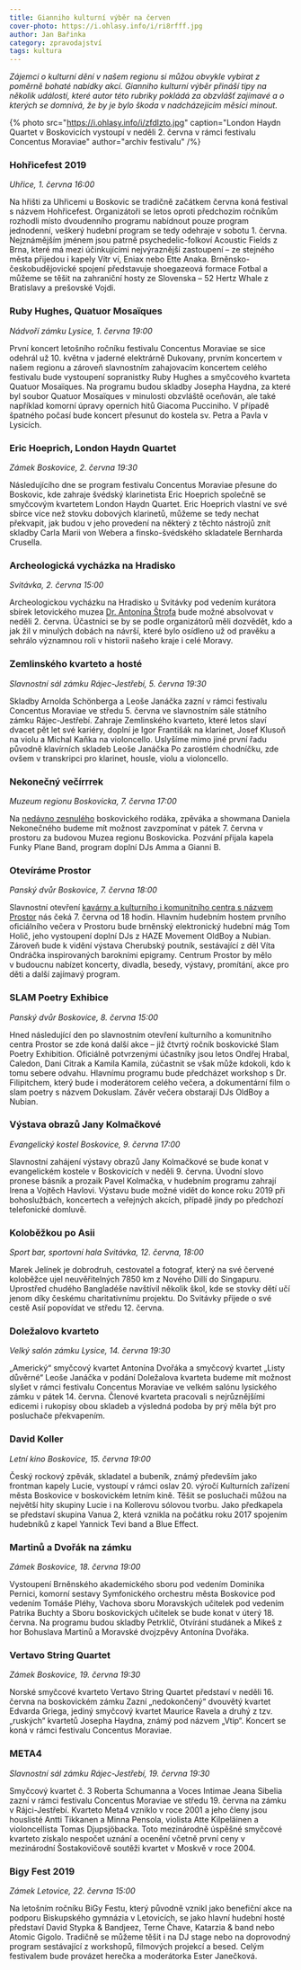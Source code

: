 ```yaml
---
title: Gianniho kulturní výběr na červen
cover-photo: https://i.ohlasy.info/i/ri8rfff.jpg
author: Jan Bařinka
category: zpravodajství
tags: kultura
---
```


*Zájemci o kulturní dění v našem regionu si můžou obvykle vybírat z poměrně bohaté nabídky akcí. Gianniho kulturní výběr přináší tipy na několik událostí, které autor této rubriky pokládá za obzvlášť zajímavé a o kterých se domnívá, že by je bylo škoda v nadcházejícím měsíci minout.*

{% photo src="https://i.ohlasy.info/i/zfdlzto.jpg" caption="London Haydn Quartet v Boskovicích vystoupí v neděli 2. června v rámci festivalu Concentus Moraviae" author="archiv festivalu" /%}

### Hohřicefest 2019

*Uhřice, 1. června 16:00*

Na hřišti za Uhřicemi u Boskovic se tradičně začátkem června koná festival s názvem Hohřicefest. Organizátoři se letos oproti předchozím ročníkům rozhodli místo dvoudenního programu nabídnout pouze program jednodenní, veškerý hudební program se tedy odehraje v sobotu 1. června. Nejznámějším jménem jsou patrně psychedelic-folkoví Acoustic Fields z Brna, které má mezi účinkujícími nejvýraznější zastoupení – ze stejného města přijedou i kapely Vítr ví, Eniax nebo Ette Anaka. Brněnsko-českobudějovické spojení představuje shoegazeová formace Fotbal a můžeme se těšit na zahraniční hosty ze Slovenska – 52 Hertz Whale z Bratislavy a prešovské Vojdi.

### Ruby Hughes, Quatuor Mosaïques

*Nádvoří zámku Lysice, 1. června 19:00*

První koncert letošního ročníku festivalu Concentus Moraviae se sice odehrál už 10. května v jaderné elektrárně Dukovany, prvním koncertem v našem regionu a zároveň slavnostním zahajovacím koncertem celého festivalu bude vystoupení sopranistky Ruby Hughes a smyčcového kvarteta Quatuor Mosaïques. Na programu budou skladby Josepha Haydna, za které byl soubor Quatuor Mosaïques v minulosti obzvláště oceňován, ale také například komorní úpravy operních hitů Giacoma Pucciniho. V případě špatného počasí bude koncert přesunut do kostela sv. Petra a Pavla v Lysicích.

### Eric Hoeprich, London Haydn Quartet

*Zámek Boskovice, 2. června 19:30*

Následujícího dne se program festivalu Concentus Moraviae přesune do Boskovic, kde zahraje švédský klarinetista Eric Hoeprich společně se smyčcovým kvartetem London Haydn Quartet. Eric Hoeprich vlastní ve své sbírce více než stovku dobových klarinetů, můžeme se tedy nechat překvapit, jak budou v jeho provedení na některý z těchto nástrojů znít skladby Carla Marii von Webera a finsko-švédského skladatele Bernharda Crusella.

### Archeologická vycházka na Hradisko

*Svitávka, 2. června 15:00*

Archeologickou vycházku na Hradisko u Svitávky pod vedením kurátora sbírek letovického muzea [Dr. Antonína Štrofa](http://ohlasy.info/clanky/2019/03/rozhovor-strof.html) bude možné absolvovat v neděli 2. června. Účastníci se by se podle organizátorů měli dozvědět, kdo a jak žil v minulých dobách na návrší, které bylo osídleno už od pravěku a sehrálo významnou roli v historii našeho kraje i celé Moravy.

### Zemlinského kvarteto a hosté

*Slavnostní sál zámku Rájec-Jestřebí, 5. června 19:30*

Skladby Arnolda Schönberga a Leoše Janáčka zazní v rámci festivalu Concentus Moraviae ve středu 5. června ve slavnostním sále státního zámku Rájec-Jestřebí. Zahraje Zemlinského kvarteto, které letos slaví dvacet pět let své kariéry, doplní je Igor Františák na klarinet, Josef Klusoň na violu a Michal Kaňka na violoncello. Uslyšíme mimo jiné první řadu původně klavírních skladeb Leoše Janáčka Po zarostlém chodníčku, zde ovšem v transkripci pro klarinet, housle, violu a violoncello.

### Nekonečný večírrrek

*Muzeum regionu Boskovicka, 7. června 17:00*

Na [nedávno zesnulého](https://ohlasy.info/clanky/2019/03/dan-konecny.html) boskovického rodáka, zpěváka a showmana Daniela Nekonečného budeme mít možnost zavzpomínat v pátek 7. června v prostoru za budovou Muzea regionu Boskovicka. Pozvání přijala kapela Funky Plane Band, program doplní DJs Amma a Gianni B.

### Otevíráme Prostor

*Panský dvůr Boskovice, 7. června 18:00*

Slavnostní otevření [kavárny a kulturního i komunitního centra s názvem Prostor](https://prostor.wtf) nás čeká 7. června od 18 hodin. Hlavním hudebním hostem prvního oficiálního večera v Prostoru bude brněnský elektronický hudební mág Tom Holič, jeho vystoupení doplní DJs z HAZE Movement OldBoy a Nubian. Zároveň bude k vidění výstava Cherubský poutník, sestávající z děl Víta Ondráčka inspirovaných barokními epigramy. Centrum Prostor by mělo v budoucnu nabízet koncerty, divadla, besedy, výstavy, promítání, akce pro děti a další zajímavý program.

### SLAM Poetry Exhibice

*Panský dvůr Boskovice, 8. června 15:00*

Hned následující den po slavnostním otevření kulturního a komunitního centra Prostor se zde koná další akce – již čtvrtý ročník boskovické Slam Poetry Exhibition. Oficiálně potvrzenými účastníky jsou letos Ondřej Hrabal, Caledon, Dani Citrak a Kamila Kamila, zúčastnit se však může kdokoli, kdo k tomu sebere odvahu. Hlavnímu programu bude předcházet workshop s Dr. Filipitchem, který bude i moderátorem celého večera, a dokumentární film o slam poetry s názvem Dokuslam. Závěr večera obstarají DJs OldBoy a Nubian.

### Výstava obrazů Jany Kolmačkové

*Evangelický kostel Boskovice, 9. června 17:00*

Slavnostní zahájení výstavy obrazů Jany Kolmačkové se bude konat v evangelickém kostele v Boskovicích v neděli 9. června. Úvodní slovo pronese básník a prozaik Pavel Kolmačka, v hudebním programu zahrají Irena a Vojtěch Havlovi. Výstavu bude možné vidět do konce roku 2019 při bohoslužbách, koncertech a veřejných akcích, případě jindy po předchozí telefonické domluvě.

### Koloběžkou po Asii

*Sport bar, sportovní hala Svitávka, 12. června, 18:00*

Marek Jelínek je dobrodruh, cestovatel a fotograf, který na své červené koloběžce ujel neuvěřitelných 7850 km z Nového Dillí do Singapuru. Uprostřed chudého Bangladéše navštívil několik škol, kde se stovky dětí učí jenom díky českému charitativnímu projektu. Do Svitávky přijede o své cestě Asií popovídat ve středu 12. června. 

### Doležalovo kvarteto

*Velký salón zámku Lysice, 14. června 19:30*

„Americký“ smyčcový kvartet Antonína Dvořáka a smyčcový kvartet „Listy důvěrné“ Leoše Janáčka v podání Doležalova kvarteta budeme mít možnost slyšet v rámci festivalu Concentus Moraviae ve velkém salónu lysického zámku v pátek 14. června. Členové kvarteta pracovali s nejrůznějšími edicemi i rukopisy obou skladeb a výsledná podoba by prý měla být pro posluchače překvapením.

### David Koller

*Letní kino Boskovice, 15. června 19:00*

Český rockový zpěvák, skladatel a bubeník, známý především jako frontman kapely Lucie, vystoupí v rámci oslav 20. výročí Kulturních zařízení města Boskovice v boskovickém letním kině. Těšit se posluchači můžou na největší hity skupiny Lucie i na Kollerovu sólovou tvorbu. Jako předkapela se představí skupina Vanua 2, která vznikla na počátku roku 2017 spojením hudebníků z kapel Yannick Tevi band a Blue Effect.

### Martinů a Dvořák na zámku

*Zámek Boskovice, 18. června 19:00*

Vystoupení Brněnského akademického sboru pod vedením Dominika Pernici, komorní sestavy Symfonického orchestru města Boskovice pod vedením Tomáše Pléhy, Vachova sboru Moravských učitelek pod vedením Patrika Buchty a Sboru boskovických učitelek se bude konat v úterý 18. června. Na programu budou skladby Petrklíč, Otvírání studánek a Mikeš z hor Bohuslava Martinů a Moravské dvojzpěvy Antonína Dvořáka.

### Vertavo String Quartet

*Zámek Boskovice, 19. června 19:30*

Norské smyčcové kvarteto Vertavo String Quartet představí v neděli 16. června na boskovickém zámku Zazní „nedokončený“ dvouvětý kvartet Edvarda Griega, jediný smyčcový kvartet Maurice Ravela a druhý z tzv. „ruských“ kvartetů Josepha Haydna, známý pod názvem „Vtip“. Koncert se koná v rámci festivalu Concentus Moraviae.

### META4

*Slavnostní sál zámku Rájec-Jestřebí, 19. června 19:30*

Smyčcový kvartet č. 3 Roberta Schumanna a Voces Intimae Jeana Sibelia zazní v rámci festivalu Concentus Moraviae ve středu 19. června na zámku v Rájci-Jestřebí. Kvarteto Meta4 vzniklo v roce 2001 a jeho členy jsou houslisté Antti Tikkanen a Minna Pensola, violista Atte Kilpeläinen a violoncellista Tomas Djupsjöbacka. Toto mezinárodně úspěšné smyčcové kvarteto získalo nespočet uznání a ocenění včetně první ceny v mezinárodní Šostakovičově soutěži kvartet v Moskvě v roce 2004.

### Bigy Fest 2019

*Zámek Letovice, 22. června 15:00*

Na letošním ročníku BiGy Festu, který původně vznikl jako benefiční akce na podporu Biskupského gymnázia v Letovicích, se jako hlavní hudební hosté představí David Stypka & Bandjeez, Terne Čhave, Katarzia & band nebo Atomic Gigolo. Tradičně se můžeme těšit i na DJ stage nebo na doprovodný program sestávající z workshopů, filmových projekcí a besed. Celým festivalem bude provázet herečka a moderátorka Ester Janečková.
